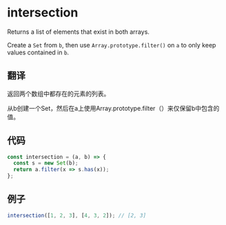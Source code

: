 # intersection

Returns a list of elements that exist in both arrays.

Create a `Set` from `b`, then use `Array.prototype.filter()` on `a` to only keep values contained in `b`.

## 翻译

返回两个数组中都存在的元素的列表。

从b创建一个Set，然后在a上使用Array.prototype.filter（）来仅保留b中包含的值。

## 代码

```js
const intersection = (a, b) => {
  const s = new Set(b);
  return a.filter(x => s.has(x));
};
```

## 例子

```js
intersection([1, 2, 3], [4, 3, 2]); // [2, 3]
```
